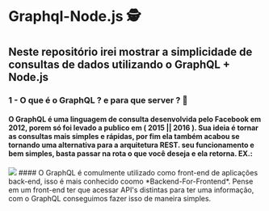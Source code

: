 # Graphql-Node.js 🕵️ 
## Neste repositório irei mostrar a simplicidade de consultas de dados utilizando o GraphQL + Node.js
### 1 - O que é o GraphQL ? e para que server ? 🤷‍
#### O GraphQL é uma linguagem de consulta desenvolvida pelo Facebook em 2012, porem só foi levado a publico em ( 2015 || 2016 ). Sua ideia é tornar as consultas mais simples e rápidas, por fim ela também acabou se tornando uma alternativa para a arquitetura REST. seu funcionamento e bem simples, basta passar na rota o que você deseja e ela retorna. EX.: 
<img src="https://assets.digitalocean.com/ghost/2019/03/graphql-api.gif">
#### O GraphQL é comulmente utilizado como front-end de aplicações back-end, isso é mais conhecido coomo *Backend-For-Frontend*. Pense em um front-end ter que acessar API's distintas para ter uma informação, com o GraphQL conseguimos fazer isso de maneira simples. 
